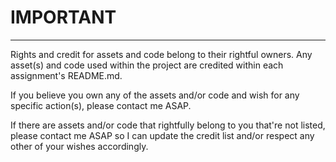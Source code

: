 # IMPORTANT
------------
Rights and credit for assets and code belong to their rightful owners. Any asset(s) and code used within the project are credited within each assignment's README.md. 

If you believe you own any of the assets and/or code and wish for any specific action(s), please contact me ASAP.

If there are assets and/or code that rightfully belong to you that're not listed, please contact me ASAP so I can update the credit list and/or respect any other of your wishes accordingly.